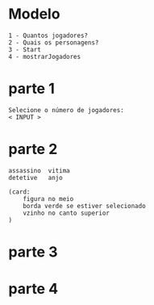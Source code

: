 # Modelo
    1 - Quantos jogadores?
    2 - Quais os personagens?
    3 - Start
    4 - mostrarJogadores

# parte 1
    Selecione o número de jogadores:
    < INPUT >

# parte 2
    assassino  vitima
    detetive   anjo

    (card:
        figura no meio
        borda verde se estiver selecionado
        vzinho no canto superior
    )
# parte 3

# parte 4
